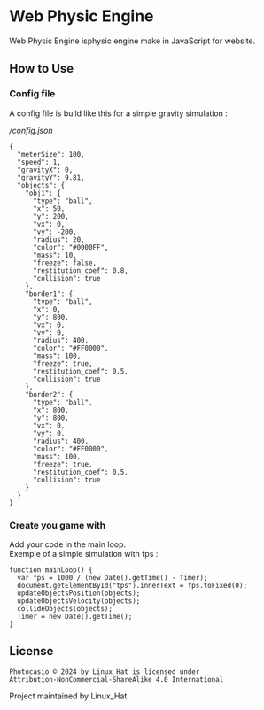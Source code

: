 # Web Physic Engine

Web Physic Engine isphysic engine make in JavaScript for website.

## How to Use

### Config file

A config file is build like this for a simple gravity simulation :

_/config.json_

```
{
  "meterSize": 100,
  "speed": 1,
  "gravityX": 0,
  "gravityY": 9.81,
  "objects": {
    "obj1": {
      "type": "ball",
      "x": 50,
      "y": 200,
      "vx": 0,
      "vy": -200,
      "radius": 20,
      "color": "#0000FF",
      "mass": 10,
      "freeze": false,
      "restitution_coef": 0.8,
      "collision": true
    },
    "border1": {
      "type": "ball",
      "x": 0,
      "y": 800,
      "vx": 0,
      "vy": 0,
      "radius": 400,
      "color": "#FF0000",
      "mass": 100,
      "freeze": true,
      "restitution_coef": 0.5,
      "collision": true
    },
    "border2": {
      "type": "ball",
      "x": 800,
      "y": 800,
      "vx": 0,
      "vy": 0,
      "radius": 400,
      "color": "#FF0000",
      "mass": 100,
      "freeze": true,
      "restitution_coef": 0.5,
      "collision": true
    }
  }
}

```

### Create you game with

Add your code in the main loop.  
Exemple of a simple simulation with fps :

```
function mainLoop() {
  var fps = 1000 / (new Date().getTime() - Timer);
  document.getElementById("tps").innerText = fps.toFixed(0);
  updateObjectsPosition(objects);
  updateObjectsVelocity(objects);
  collideObjects(objects);
  Timer = new Date().getTime();
}
```

## License

```
Photocasio © 2024 by Linux_Hat is licensed under
Attribution-NonCommercial-ShareAlike 4.0 International
```

Project maintained by Linux_Hat
